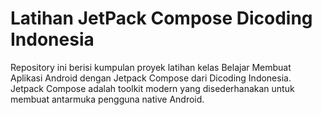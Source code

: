 # Latihan JetPack Compose Dicoding Indonesia

Repository ini berisi kumpulan proyek latihan kelas Belajar Membuat Aplikasi Android dengan Jetpack Compose dari Dicoding Indonesia. 
Jetpack Compose adalah toolkit modern yang disederhanakan untuk membuat antarmuka pengguna native Android.
